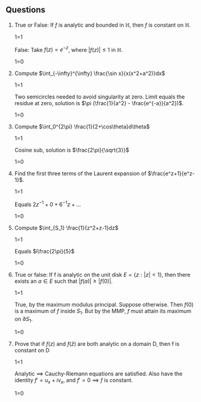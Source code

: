 ## Questions

1.  True or False: If $f$ is analytic and bounded in $\mathbb{H}$, then
    $f$ is constant on $\mathbb{H}$.

    1=1

    False: Take $f(z) = e^{-z}$, where $|f(z)| \leq 1$ in $\mathbb{H}$.

    1=0

2.  Compute $\int_{-\infty}^{\infty} \frac{\sin x}{x(x^2+a^2)}dx$

    1=1

    Two semicircles needed to avoid singularity at zero. Limit equals
    the residue at zero, solution is
    $\pi (\frac{1}{a^2} - \frac{e^{-a}}{a^2})$.

    1=0

3.  Compute $\int_0^{2\pi} \frac{1}{2+\cos\theta}d\theta$

    1=1

    Cosine sub, solution is $\frac{2\pi}{\sqrt{3}}$

    1=0

4.  Find the first three terms of the Laurent expansion of
    $\frac{e^z+1}{e^z-1}$.

    1=1

    Equals $2z^{-1} + 0 + 6^{-1}z + \ldots$

    1=0

5.  Compute $\int_{S_1} \frac{1}{z^2+z-1}dz$

    1=1

    Equals $i\frac{2\pi}{5}$

    1=0

6.  True or false: If f is analytic on the unit disk
    $E = \{z : |z| < 1\}$, then there exists an $a \in E$ such that
    $|f (a)| \geq |f (0)|$.

    1=1

    True, by the maximum modulus principal. Suppose otherwise. Then
    $f(0)$ is a maximum of $f$ inside $S_1$. But by the MMP, $f$ must
    attain its maximum on $\partial S_1$.

    1=0

7.  Prove that if $f(z)$ and $f (\bar{z})$ are both analytic on a domain
    D, then f is constant on D

    1=1

    Analytic $\implies$ Cauchy-Riemann equations are satisfied. Also
    have the identity $f' = u_x + iv_x$, and $f' = 0$ $\implies$ $f$ is
    constant.

    1=0
